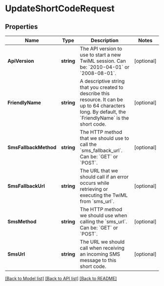 # UpdateShortCodeRequest

## Properties

Name | Type | Description | Notes
------------ | ------------- | ------------- | -------------
**ApiVersion** | **string** | The API version to use to start a new TwiML session. Can be: &#x60;2010-04-01&#x60; or &#x60;2008-08-01&#x60;. | [optional] 
**FriendlyName** | **string** | A descriptive string that you created to describe this resource. It can be up to 64 characters long. By default, the &#x60;FriendlyName&#x60; is the short code. | [optional] 
**SmsFallbackMethod** | **string** | The HTTP method that we should use to call the &#x60;sms_fallback_url&#x60;. Can be: &#x60;GET&#x60; or &#x60;POST&#x60;. | [optional] 
**SmsFallbackUrl** | **string** | The URL that we should call if an error occurs while retrieving or executing the TwiML from &#x60;sms_url&#x60;. | [optional] 
**SmsMethod** | **string** | The HTTP method we should use when calling the &#x60;sms_url&#x60;. Can be: &#x60;GET&#x60; or &#x60;POST&#x60;. | [optional] 
**SmsUrl** | **string** | The URL we should call when receiving an incoming SMS message to this short code. | [optional] 

[[Back to Model list]](../README.md#documentation-for-models) [[Back to API list]](../README.md#documentation-for-api-endpoints) [[Back to README]](../README.md)


